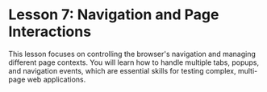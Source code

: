 # Lesson 7: Navigation and Page Interactions

This lesson focuses on controlling the browser's navigation and managing different page contexts. You will learn how to handle multiple tabs, popups, and navigation events, which are essential skills for testing complex, multi-page web applications.